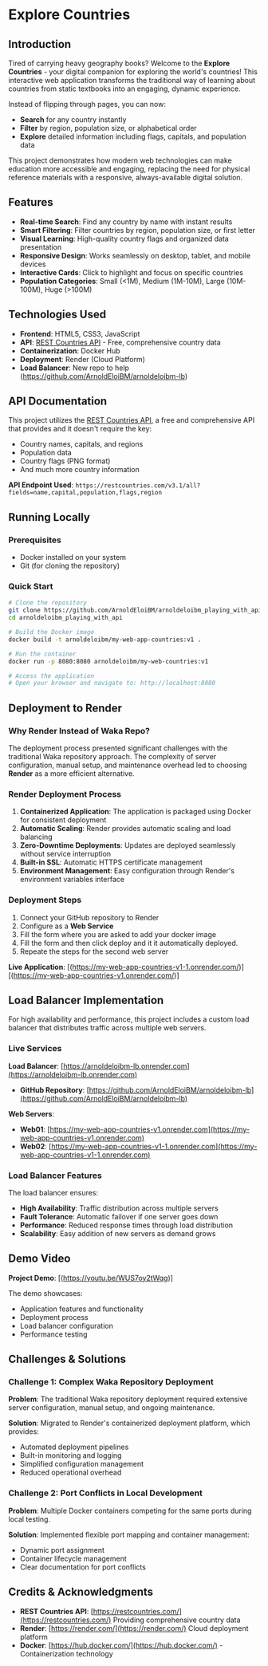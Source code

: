 #  Explore Countries

## Introduction

Tired of carrying heavy geography books? Welcome to the **Explore Countries** - your digital companion for exploring the world's countries! This interactive web application transforms the traditional way of learning about countries from static textbooks into an engaging, dynamic experience.

Instead of flipping through pages, you can now:
- **Search** for any country instantly
- **Filter** by region, population size, or alphabetical order
- **Explore** detailed information including flags, capitals, and population data

This project demonstrates how modern web technologies can make education more accessible and engaging, replacing the need for physical reference materials with a responsive, always-available digital solution.

## Features

- **Real-time Search**: Find any country by name with instant results
- **Smart Filtering**: Filter countries by region, population size, or first letter
- **Visual Learning**: High-quality country flags and organized data presentation
- **Responsive Design**: Works seamlessly on desktop, tablet, and mobile devices
- **Interactive Cards**: Click to highlight and focus on specific countries
- **Population Categories**: Small (<1M), Medium (1M-10M), Large (10M-100M), Huge (>100M)

## Technologies Used

- **Frontend**: HTML5, CSS3, JavaScript 
- **API**: [REST Countries API](https://restcountries.com/) - Free, comprehensive country data
- **Containerization**: Docker Hub
- **Deployment**: Render (Cloud Platform)
- **Load Balancer**: New repo to help (https://github.com/ArnoldEloiBM/arnoldeloibm-lb)

## API Documentation

This project utilizes the [REST Countries API](https://restcountries.com/), a free and comprehensive API that provides and it doesn't require the key:
- Country names, capitals, and regions
- Population data
- Country flags (PNG format)
- And much more country information

**API Endpoint Used**: `https://restcountries.com/v3.1/all?fields=name,capital,population,flags,region`

##  Running Locally

### Prerequisites
- Docker installed on your system
- Git (for cloning the repository)

### Quick Start
```bash
# Clone the repository
git clone https://github.com/ArnoldEloiBM/arnoldeloibm_playing_with_api
cd arnoldeloibm_playing_with_api

# Build the Docker image
docker build -t arnoldeloibm/my-web-app-countries:v1 .

# Run the container
docker run -p 8080:8080 arnoldeloibm/my-web-countries:v1

# Access the application
# Open your browser and navigate to: http://localhost:8080
```


##  Deployment to Render

### Why Render Instead of Waka Repo?

The deployment process presented significant challenges with the traditional Waka repository approach. The complexity of server configuration, manual setup, and maintenance overhead led to choosing **Render** as a more efficient alternative.

### Render Deployment Process

1. **Containerized Application**: The application is packaged using Docker for consistent deployment
2. **Automatic Scaling**: Render provides automatic scaling and load balancing
3. **Zero-Downtime Deployments**: Updates are deployed seamlessly without service interruption
4. **Built-in SSL**: Automatic HTTPS certificate management
5. **Environment Management**: Easy configuration through Render's environment variables interface

### Deployment Steps
1. Connect your GitHub repository to Render
2. Configure as a **Web Service**
3. Fill the form where you are asked to add your docker image
4. Fill the form and then click deploy and it it automatically deployed.
5. Repeate the steps for the second web server

**Live Application**: [(https://my-web-app-countries-v1-1.onrender.com/)] [(https://my-web-app-countries-v1.onrender.com/)]

## Load Balancer Implementation

For high availability and performance, this project includes a custom load balancer that distributes traffic across multiple web servers.

### Live Services

**Load Balancer**: [https://arnoldeloibm-lb.onrender.com](https://arnoldeloibm-lb.onrender.com)
- **GitHub Repository**: [https://github.com/ArnoldEloiBM/arnoldeloibm-lb](https://github.com/ArnoldEloiBM/arnoldeloibm-lb)

**Web Servers**:
- **Web01**: [https://my-web-app-countries-v1.onrender.com](https://my-web-app-countries-v1.onrender.com)
- **Web02**: [https://my-web-app-countries-v1-1.onrender.com](https://my-web-app-countries-v1-1.onrender.com)

### Load Balancer Features

The load balancer ensures:
- **High Availability**: Traffic distribution across multiple servers
- **Fault Tolerance**: Automatic failover if one server goes down
- **Performance**: Reduced response times through load distribution
- **Scalability**: Easy addition of new servers as demand grows

## Demo Video

**Project Demo**: [(https://youtu.be/WUS7oy2tWqg)]

The demo showcases:
- Application features and functionality
- Deployment process
- Load balancer configuration
- Performance testing

## Challenges & Solutions

### Challenge 1: Complex Waka Repository Deployment
**Problem**: The traditional Waka repository deployment required extensive server configuration, manual setup, and ongoing maintenance.

**Solution**: Migrated to Render's containerized deployment platform, which provides:
- Automated deployment pipelines
- Built-in monitoring and logging
- Simplified configuration management
- Reduced operational overhead

### Challenge 2: Port Conflicts in Local Development
**Problem**: Multiple Docker containers competing for the same ports during local testing.

**Solution**: Implemented flexible port mapping and container management:
- Dynamic port assignment
- Container lifecycle management
- Clear documentation for port conflicts

## Credits & Acknowledgments

- **REST Countries API**: [https://restcountries.com/](https://restcountries.com/)  Providing comprehensive country data
- **Render**: [https://render.com/](https://render.com/) Cloud deployment platform
- **Docker**: [https://hub.docker.com/](https://hub.docker.com/) - Containerization technology